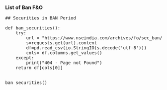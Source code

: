 ### List of Ban F&O

<pre>
## Securities in BAN Period

def ban_securities():
    try:
        url = "https://www.nseindia.com/archives/fo/sec_ban/fo_secban_" + datetime.datetime.today().strftime('%d%m%Y') + ".csv"
        s=requests.get(url).content
        df=pd.read_csv(io.StringIO(s.decode('utf-8')))
        cols= df.columns.get_values()
    except:       
        print("404 - Page not Found")
    return df[cols[0]]


ban_securities()
</pre>
